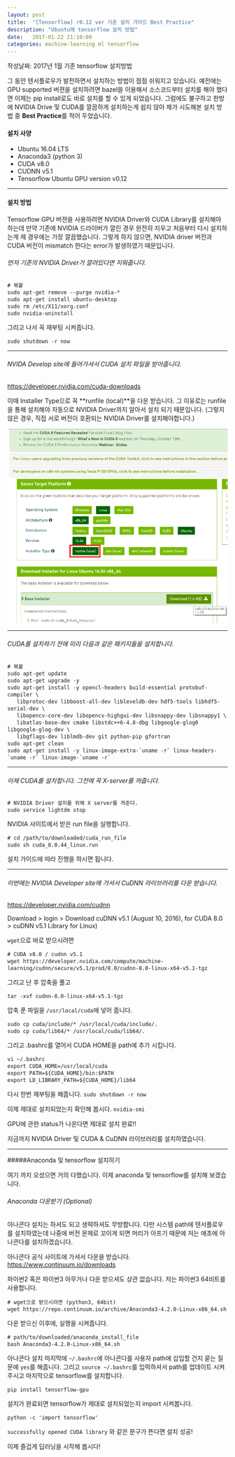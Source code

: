```yaml
---
layout: post
title:  "[Tensorflow] r0.12 ver 기준 설치 가이드 Best Practice"
description: "Ubuntu에 tensorflow 설치 방법"
date:   2017-01-22 21:10:00
categories: machine-learning ml tensorflow
---
```


작성날짜: 2017년 1월 기준 tensorflow 설치방법

그 동안 텐서플로우가 발전하면서 설치하는 방법이 점점 쉬워지고 있습니다.
예전에는 GPU supported 버젼을 설치하려면 bazel을 이용해서 소스코드부터 설치를 해야 했다면 이제는 pip install로도 바로 설치를 할 수 있게 되었습니다. 그럼에도 불구하고 한방에 NVIDIA Drive 및 CUDA를 깔끔하게 설치하는게 쉽지 않아 제가 시도해본 설치 방법 중 **Best Practice**를 적어 두었습니다.

#### 설치 사양
- Ubuntu 16.04 LTS
- Anaconda3 (python 3)
- CUDA v8.0
- CUDNN v5.1
- Tensorflow Ubuntu GPU version v0.12


----------------------------------------------------
#### 설치 방법
Tensorflow GPU 버젼을 사용하려면 NVIDIA Driver와 CUDA Library를 설치해야 하는데 만약 기존에 NVIDIA 드라이버가 깔린 경우 완전히 지우고 처음부터 다시 설치하는게 제 경우에는 가장 깔끔했습니다. 그렇게 하지 않으면, NVIDIA driver 버전과 CUDA 버전이 mismatch 한다는 error가 발생하였기 때문입니다.

###### 먼저 기존의 NVIDIA Driver가 깔려있다면 지워줍니다.
```
# 복붙
sudo apt-get remove --purge nvidia-*
sudo apt-get install ubuntu-desktop
sudo rm /etc/X11/xorg.conf
sudo nvidia-uninstall
```
그리고 나서 꼭 재부팅 시켜줍니다.
```
sudo shutdown -r now
```
----------------------------------------------------
###### NVIDA Develop site에 들어가셔서 CUDA 설치 파일을 받아줍니다.
https://developer.nvidia.com/cuda-downloads

이때 Installer Type으로 꼭 **runfile (local)**을 다운 받습니다. 그 이유로는 runfile을 통해 설치해야 자동으로 NVIDIA Driver까지 알아서 설치 되기 때문입니다. (그렇지 않은 경우, 직접 서로 버전이 호환되는 NVIDIA Driver를 설치해야합니다.)

![](/assets/images/nvidia_install_pic-1.png)


----------------------------------------------------
###### CUDA를 설치하기 전에 미리 다음과 같은 패키지들을 설치합니다.
```
# 복붙
sudo apt-get update
sudo apt-get upgrade -y
sudo apt-get install -y opencl-headers build-essential protobuf-compiler \
   libprotoc-dev libboost-all-dev libleveldb-dev hdf5-tools libhdf5-serial-dev \
   libopencv-core-dev libopencv-highgui-dev libsnappy-dev libsnappy1 \
   libatlas-base-dev cmake libstdc++6-4.8-dbg libgoogle-glog0 libgoogle-glog-dev \
   libgflags-dev liblmdb-dev git python-pip gfortran
sudo apt-get clean
sudo apt-get install -y linux-image-extra-`uname -r` linux-headers-`uname -r` linux-image-`uname -r`
```
----------------------------------------------------
###### 이제 CUDA를 설치합니다. 그전에 꼭 X-server를 꺼줍니다.
```
# NVIDIA Driver 설치를 위해 X server를 꺼준다.
sudo service lightdm stop
```
NVIDIA 사이트에서 받은 run file을 실행합니다.
```
# cd /path/to/downloaded/cuda_run_file
sudo sh cuda_8.0.44_linux.run
```
설치 가이드에 따라 진행을 하시면 됩니다.

----------------------------------------------------
###### 이번에는 NVIDIA Developer site에 가셔서 CuDNN 라이브러리를 다운 받습니다.
https://developer.nvidia.com/cudnn

Download > login > Download cuDNN v5.1 (August 10, 2016), for CUDA 8.0 > cuDNN v5.1 Library for Linux)

`wget`으로 바로 받으시려면
```
# CUDA v8.0 / cudnn v5.1
wget https://developer.nvidia.com/compute/machine-learning/cudnn/secure/v5.1/prod/8.0/cudnn-8.0-linux-x64-v5.1-tgz
```
그리고 난 후 압축을 풀고
```
tar -xvf cudnn-8.0-linux-x64-v5.1-tgz
```
압축 푼 파일을 `/usr/local/cuda`에 넣어 줍니다.
```
sudo cp cuda/include/* /usr/local/cuda/include/.
sudo cp cuda/lib64/* /usr/local/cuda/lib64/.
```

그리고 .bashrc를 열어서 CUDA HOME을 path에 추가 시킵니다.
```
vi ~/.bashrc
export CUDA_HOME=/usr/local/cuda
export PATH=${CUDA_HOME}/bin:$PATH
export LD_LIBRARY_PATH=${CUDA_HOME}/lib64
```
다시 한번 재부팅을 해줍니다. `sudo shutdown -r now`

이제 제대로 설치되었는지 확인해 봅시다. `nvidia-smi`

GPU에 관한 status가 나온다면 제대로 설치 완료!!

지금까지 NVIDIA Driver 및 CUDA & CuDNN 라이브러리를 설치하였습니다.

-------------------------------------------------------------------

#####Anaconda 및 tensorflow 설치하기

여기 까지 오셨으면 거의 다했습니다. 이제 anaconda 및 tensorflow를 설치해 보겠습니다.

###### Anaconda 다운받기 (Optional)
아나콘다 설치는 하셔도 되고 생략하셔도 무방합니다.
다만 시스템 path에 텐서플로우를 설치하였는데 나중에 버전 문제로 꼬이게 되면 머리가 아프기 때문에 저는 애초에 아나콘다를 설치하겠습니다.

아나콘다 공식 사이트에 가셔서 다운을 받습니다. https://www.continuum.io/downloads

파이썬2 혹은 파이썬3 아무거나 다운 받으셔도 상관 없습니다.
저는 파이썬3 64비트를 사용합니다.
```
# wget으로 받으시려면 (python3, 64bit)
wget https://repo.continuum.io/archive/Anaconda3-4.2.0-Linux-x86_64.sh
```
다운 받으신 이후에, 실행을 시켜줍니다.
```
# path/to/downloaded/anaconda_install_file
bash Anaconda3-4.2.0-Linux-x86_64.sh
```

아나콘다 설치 마지막에 `~/.bashrc`에 아나콘다를 사용자 path에 삽입할 건지 묻는 질문에 `yes`를 해줍니다. 그리고
`source ~/.bashrc`를 입력하셔서 path를 업데이트 시켜주시고
마지막으로 tensorflow를 설치합니다.
```
pip install tensorflow-gpu
```
설치가 완료되면 tensorflow가 제대로 설치되었는지 import 시켜봅니다.
```
python -c 'import tensorflow'
```
`successfully opened CUDA library` 와 같은 문구가 뜬다면 설치 성공!

이제 즐겁게 딥러닝을 시작해 봅시다!
